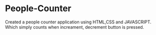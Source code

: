 # People-Counter
Created a people counter application using HTML,CSS and JAVASCRIPT. Which simply counts when increament, decrement button is pressed.
